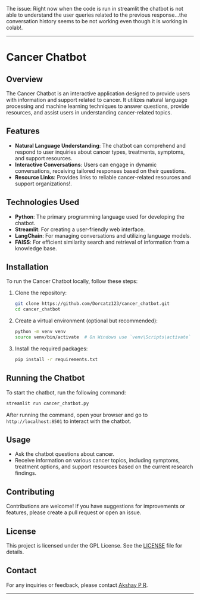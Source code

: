 The issue: Right now when the code is run in streamlit the chatbot is not able to understand the user queries related to the previous response...the conversation history seems to be not working even though it is working in colab!.

----------------------------------------------------------------------------------------------------------------------------------------------------------------------------------------------

# Cancer Chatbot

## Overview
The Cancer Chatbot is an interactive application designed to provide users with information and support related to cancer. It utilizes natural language processing and machine learning techniques to answer questions, provide resources, and assist users in understanding cancer-related topics.

## Features
- **Natural Language Understanding**: The chatbot can comprehend and respond to user inquiries about cancer types, treatments, symptoms, and support resources.
- **Interactive Conversations**: Users can engage in dynamic conversations, receiving tailored responses based on their questions.
- **Resource Links**: Provides links to reliable cancer-related resources and support organizations!.

## Technologies Used
- **Python**: The primary programming language used for developing the chatbot.
- **Streamlit**: For creating a user-friendly web interface.
- **LangChain**: For managing conversations and utilizing language models.
- **FAISS**: For efficient similarity search and retrieval of information from a knowledge base.

## Installation
To run the Cancer Chatbot locally, follow these steps:

1. Clone the repository:
   ```bash
   git clone https://github.com/Dorcatz123/cancer_chatbot.git
   cd cancer_chatbot
   ```

2. Create a virtual environment (optional but recommended):
   ```bash
   python -m venv venv
   source venv/bin/activate  # On Windows use `venv\Scripts\activate`
   ```

3. Install the required packages:
   ```bash
   pip install -r requirements.txt
   ```

## Running the Chatbot
To start the chatbot, run the following command:
```bash
streamlit run cancer_chatbot.py
```

After running the command, open your browser and go to `http://localhost:8501` to interact with the chatbot.

## Usage
- Ask the chatbot questions about cancer.
- Receive information on various cancer topics, including symptoms, treatment options, and support resources based on the current research findings.

## Contributing
Contributions are welcome! If you have suggestions for improvements or features, please create a pull request or open an issue.

## License
This project is licensed under the GPL License. See the [LICENSE](LICENSE) file for details.

## Contact
For any inquiries or feedback, please contact [Akshay P R](mailto:akshaypr314159@gmail.com).

-----------------------------------------------------------------------------------------------------------------------------------------------------------------------



